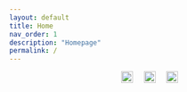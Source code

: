 ```yaml
---
layout: default
title: Home
nav_order: 1
description: "Homepage"
permalink: /
---
```


<div style="text-align: center;">
  <a href="https://github.com/cemyarkinyildiz/" target="_blank" class="image-link"><img src="../../assets/images/github.png" style="height:21px;" alt="Github"></a>
  &nbsp;&nbsp;&nbsp;
  <a href="https://scholar.google.com/citations?user=0QH494MAAAAJ&hl=en" target="_blank" class="image-link"><img src="../../assets/images/scholar.jpg" style="height:21px;" alt="Scholar"></a>
  &nbsp;&nbsp;&nbsp;
  <a href="https://www.linkedin.com/in/cemyarkinyildiz" target="_blank" class="image-link"><img src="../../assets/images/linkedin.png" style="height:21px;" alt="Linkedin"></a>
</div>


